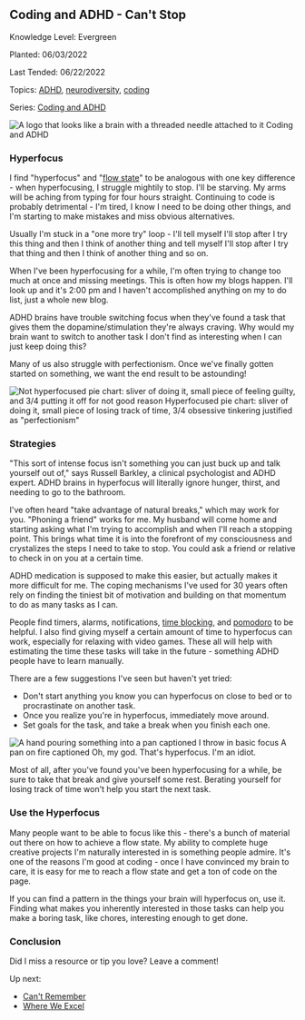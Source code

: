 ## Coding and ADHD - Can't Stop

Knowledge Level: Evergreen

Planted: 06/03/2022

Last Tended: 06/22/2022

Topics: [ADHD](/topic.html?topic=ADHD), [neurodiversity](/topic.html?topic=neurodiversity), [coding](/topic.html?topic=coding)

Series: [Coding and ADHD](/series.html?series=ADHD)

![A logo that looks like a brain with a threaded needle attached to it Coding and ADHD](https://images.abbeyperini.com/ADHD-series/coding&adhd.png)

### Hyperfocus

I find "hyperfocus" and "[flow state](https://en.wikipedia.org/wiki/Flow_(psychology))" to be analogous with one key difference - when hyperfocusing, I struggle mightily to stop. I'll be starving. My arms will be aching from typing for four hours straight. Continuing to code is probably detrimental - I'm tired, I know I need to be doing other things, and I'm starting to make mistakes and miss obvious alternatives.

Usually I'm stuck in a "one more try" loop - I'll tell myself I'll stop after I try this thing and then I think of another thing and tell myself I'll stop after I try that thing and then I think of another thing and so on.

When I've been hyperfocusing for a while, I'm often trying to change too much at once and missing meetings. This is often how my blogs happen. I'll look up and it's 2:00 pm and I haven't accomplished anything on my to do list, just a whole new blog.

ADHD brains have trouble switching focus when they've found a task that gives them the dopamine/stimulation they're always craving. Why would my brain want to switch to another task I don't find as interesting when I can just keep doing this?

Many of us also struggle with perfectionism. Once we've finally gotten started on something, we want the end result to be astounding!

![Not hyperfocused pie chart: sliver of doing it, small piece of feeling guilty, and 3/4 putting it off for not good reason Hyperfocused pie chart: sliver of doing it, small piece of losing track of time, 3/4 obsessive tinkering justified as "perfectionism"](https://images.abbeyperini.com/ADHD-series/hyperfocus.jpeg)

### Strategies

"This sort of intense focus isn't something you can just buck up and talk yourself out of," says Russell Barkley, a clinical psychologist and ADHD expert. ADHD brains in hyperfocus will literally ignore hunger, thirst, and needing to go to the bathroom.

I've often heard "take advantage of natural breaks," which may work for you. "Phoning a friend" works for me. My husband will come home and starting asking what I'm trying to accomplish and when I'll reach a stopping point. This brings what time it is into the forefront of my consciousness and crystalizes the steps I need to take to stop. You could ask a friend or relative to check in on you at a certain time.

ADHD medication is supposed to make this easier, but actually makes it more difficult for me. The coping mechanisms I've used for 30 years often rely on finding the tiniest bit of motivation and building on that momentum to do as many tasks as I can.

People find timers, alarms, notifications, [time blocking](https://blog.rescuetime.com/time-blocking-101/), and [pomodoro](https://en.wikipedia.org/wiki/Pomodoro_Technique) to be helpful. I also find giving myself a certain amount of time to hyperfocus can work, especially for relaxing with video games. These all will help with estimating the time these tasks will take in the future - something ADHD people have to learn manually.

There are a few suggestions I've seen but haven't yet tried:

- Don't start anything you know you can hyperfocus on close to bed or to procrastinate on another task.
- Once you realize you're in hyperfocus, immediately move around.
- Set goals for the task, and take a break when you finish each one.

![A hand pouring something into a pan captioned I throw in basic focus A pan on fire captioned Oh, my god. That's hyperfocus. I'm an idiot.](https://images.abbeyperini.com/ADHD-series/focus.png)

Most of all, after you've found you've been hyperfocusing for a while, be sure to take that break and give yourself some rest. Berating yourself for losing track of time won't help you start the next task.

### Use the Hyperfocus

Many people want to be able to focus like this - there's a bunch of material out there on how to achieve a flow state. My ability to complete huge creative projects I'm naturally interested in is something people admire. It's one of the reasons I'm good at coding - once I have convinced my brain to care, it is easy for me to reach a flow state and get a ton of code on the page.

If you can find a pattern in the things your brain will hyperfocus on, use it. Finding what makes you inherently interested in those tasks can help you make a boring task, like chores, interesting enough to get done.

### Conclusion

Did I miss a resource or tip you love? Leave a comment!

Up next:

- [Can't Remember](/blog.html?blog=ADHD-5)
- [Where We Excel](/blog.html?blog=ADHD-6)

